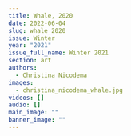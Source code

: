```yaml
---
title: Whale, 2020
date: 2022-06-04
slug: whale_2020
issue: Winter
year: "2021"
issue_full_name: Winter 2021
section: art
authors:
  - Christina Nicodema
images:
  - christina_nicodema_whale.jpg
videos: []
audio: []
main_image: ""
banner_image: ""
---
```

